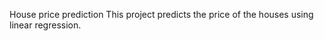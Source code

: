 House price prediction 
     This project predicts the price of the houses using  linear regression.
     
  

